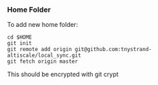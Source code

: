 ### Home Folder

To add new home folder:
```
cd $HOME
git init
git remote add origin git@github.com:tnystrand-altiscale/local_sync.git
git fetch origin master
```

This should be encrypted with git crypt

